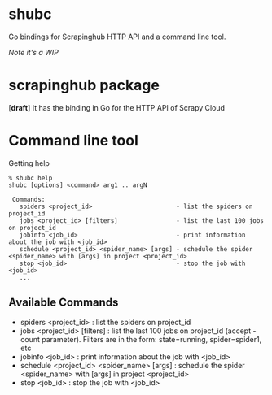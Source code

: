 shubc
=====

Go bindings for Scrapinghub HTTP API and a command line tool.

*Note it's a WIP*

scrapinghub package
===================

[__draft__] It has the binding in Go for the HTTP API of Scrapy Cloud


Command line tool
=================

Getting help

    % shubc help
    shubc [options] <command> arg1 .. argN

     Commands: 
       spiders <project_id>                       - list the spiders on project_id
       jobs <project_id> [filters]                - list the last 100 jobs on project_id
       jobinfo <job_id>                           - print information about the job with <job_id>
       schedule <project_id> <spider_name> [args] - schedule the spider <spider_name> with [args] in project <project_id>
       stop <job_id>                              - stop the job with <job_id>
       ...
 
Available Commands
------------------

* spiders <project_id> : list the spiders on project_id
* jobs <project_id> [filters] : list the last 100 jobs on project_id (accept -count parameter). Filters are in the form: state=running, spider=spider1, etc
* jobinfo <job_id> : print information about the job with <job_id>
* schedule <project_id> <spider_name> [args] : schedule the spider <spider_name> with [args] in project <project_id>
* stop <job_id> : stop the job with <job_id>

